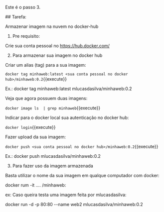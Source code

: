 Este é o passo 3.

## Tarefa:

Armazenar imagem na nuvem no docker-hub

1) Pre requisito:

Crie sua conta pessoal no https://hub.docker.com/

2) Para armazenar sua imagem no docker hub

Criar um alias (tag) para a sua imagem:

`docker tag minhaweb:latest <sua conta pessoal no docker hub>/minhaweb:0.2`{{execute}}

Ex.: docker tag minhaweb:latest mlucasdasilva/minhaweb:0.2

Veja que agora possuem duas imagens:

`docker image ls  | grep minhaweb`{{execute}}

Indicar para o docker local sua autenticação no docker hub:

`docker login`{{execute}}

Fazer upload da sua imagem:

`docker push <sua conta pessoal no docker hub>/minhaweb:0.2`{{execute}}

Ex.: docker push mlucasdasilva/minhaweb:0.2

3) Para fazer uso da imagem armazenada

Basta utilizar o nome da sua imagem em qualque computador com docker:

docker rum -it  ....  <sua conta pessoal no docker hub>/minhaweb:<tag de versao>

ex: Caso queira testa uma imagem feita por mlucasdasilva:

docker run -d -p 80:80 --name web2 mlucasdasilva/minhaweb:0.2



